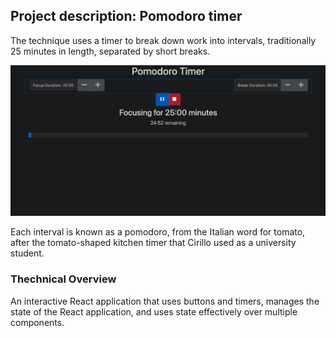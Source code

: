 ## Project description: Pomodoro timer
The technique uses a timer to break down work into intervals, traditionally 25 minutes in length, separated by short breaks.

![This should show a picture](image/pomodoro.jpg)

Each interval is known as a pomodoro, from the Italian word for tomato, after the tomato-shaped kitchen timer that Cirillo used as a university student.

### Thechnical Overview
An interactive React application that uses buttons and timers, manages the state of the React application, and uses state effectively over multiple components.
